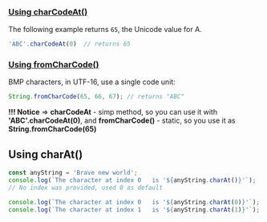 ### [Using charCodeAt()](https://developer.mozilla.org/en-US/docs/Web/JavaScript/Reference/Global_Objects/String/charCodeAt#using_charcodeat "Permalink to Using charCodeAt()")

The following example returns `65`, the Unicode value for A.

```js
'ABC'.charCodeAt(0)  // returns 65
```

### [Using fromCharCode()](https://developer.mozilla.org/en-US/docs/Web/JavaScript/Reference/Global_Objects/String/fromCharCode#using_fromcharcode "Permalink to Using fromCharCode()")

BMP characters, in UTF-16, use a single code unit:

```js
String.fromCharCode(65, 66, 67); // returns "ABC"
```

**!!! Notice** => **charCodeAt** - simp method, so you can use it with **'ABC'.charCodeAt(0)**, and **fromCharCode()** - static, so you use it as **String.fromCharCode(65)**

## Using charAt()

```js
const anyString = 'Brave new world';
console.log(`The character at index 0   is '${anyString.charAt()}'`);
// No index was provided, used 0 as default

console.log(`The character at index 0   is '${anyString.charAt(0)}'`);
console.log(`The character at index 1   is '${anyString.charAt(1)}'`);
```